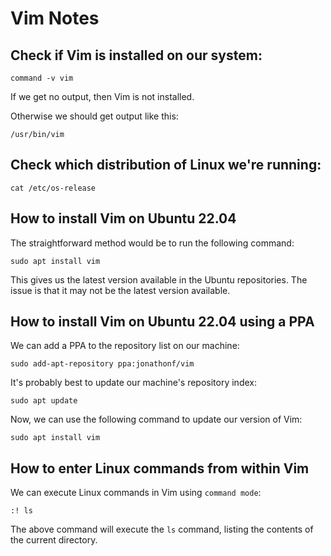 # Vim Notes

## Check if Vim is installed on our system:

```shell
command -v vim
```

If we get no output, then Vim is not installed.

Otherwise we should get output like this:

```shell
/usr/bin/vim
```

## Check which distribution of Linux we're running:

```shell
cat /etc/os-release
```

## How to install Vim on Ubuntu 22.04

The straightforward method would be to run the following command:

```shell
sudo apt install vim
```

This gives us the latest version available in the Ubuntu repositories. The issue is that it may not be the latest version available.

## How to install Vim on Ubuntu 22.04 using a PPA

We can add a PPA to the repository list on our machine:

```shell
sudo add-apt-repository ppa:jonathonf/vim
```

It's probably best to update our machine's repository index:

```shell
sudo apt update
```

Now, we can use the following command to update our version of Vim:

```shell
sudo apt install vim
```

## How to enter Linux commands from within Vim

We can execute Linux commands in Vim using `command mode`:

```shell
:! ls
```

The above command will execute the `ls` command, listing the contents of the current directory.


